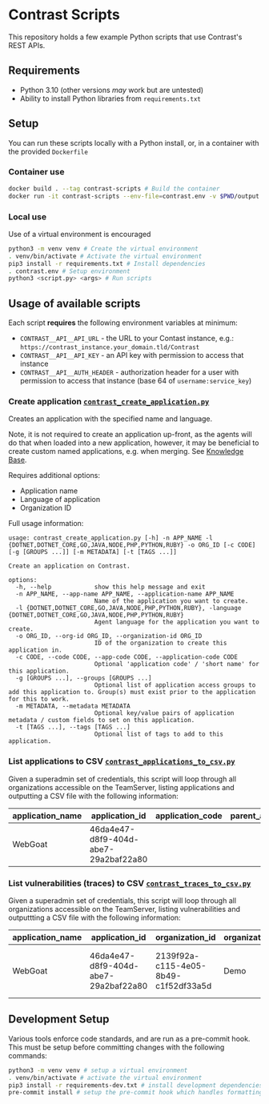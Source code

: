 # Contrast Scripts

This repository holds a few example Python scripts that use Contrast's REST APIs.

## Requirements
- Python 3.10 (other versions _may_ work but are untested)
- Ability to install Python libraries from `requirements.txt`

## Setup
You can run these scripts locally with a Python install, or, in a container with the provided `Dockerfile`

### Container use
```bash
docker build . --tag contrast-scripts # Build the container
docker run -it contrast-scripts --env-file=contrast.env -v $PWD/output:/usr/src/app/output python <script.py> <...args...> # Run the container
```

### Local use
Use of a virtual environment is encouraged
```bash
python3 -m venv venv # Create the virtual environment
. venv/bin/activate # Activate the virtual environment
pip3 install -r requirements.txt # Install dependencies
. contrast.env # Setup environment
python3 <script.py> <args> # Run scripts
```

## Usage of available scripts

Each script **requires** the following environment variables at minimum:
- `CONTRAST__API__API_URL` - the URL to your Contast instance, e.g.: `https://contrast_instance.your_domain.tld/Contrast`
- `CONTRAST__API__API_KEY` - an API key with permission to access that instance
- `CONTRAST__API__AUTH_HEADER` - authorization header for a user with permission to access that instance (base 64 of `username:service_key`)

### Create application [`contrast_create_application.py`](contrast_create_application.py)

Creates an application with the specified name and language.

Note, it is not required to create an application up-front, as the agents will do that when loaded into a new application, however, it may be beneficial to create custom named applications, e.g. when merging. See [Knowledge Base](https://support.contrastsecurity.com/hc/en-us/articles/360060719052-How-to-create-a-custom-name-for-a-merged-group-of-Applications).

Requires additional options:
- Application name
- Language of application
- Organization ID

Full usage information:

```
usage: contrast_create_application.py [-h] -n APP_NAME -l {DOTNET,DOTNET_CORE,GO,JAVA,NODE,PHP,PYTHON,RUBY} -o ORG_ID [-c CODE] [-g [GROUPS ...]] [-m METADATA] [-t [TAGS ...]]

Create an application on Contrast.

options:
  -h, --help            show this help message and exit
  -n APP_NAME, --app-name APP_NAME, --application-name APP_NAME
                        Name of the application you want to create.
  -l {DOTNET,DOTNET_CORE,GO,JAVA,NODE,PHP,PYTHON,RUBY}, -language {DOTNET,DOTNET_CORE,GO,JAVA,NODE,PHP,PYTHON,RUBY}
                        Agent language for the application you want to create.
  -o ORG_ID, --org-id ORG_ID, --organization-id ORG_ID
                        ID of the organization to create this application in.
  -c CODE, --code CODE, --app-code CODE, --application-code CODE
                        Optional 'application code' / 'short name' for this application.
  -g [GROUPS ...], --groups [GROUPS ...]
                        Optional list of application access groups to add this application to. Group(s) must exist prior to the application for this to work.
  -m METADATA, --metadata METADATA
                        Optional key/value pairs of application metadata / custom fields to set on this application.
  -t [TAGS ...], --tags [TAGS ...]
                        Optional list of tags to add to this application.
```

### List applications to CSV [`contrast_applications_to_csv.py`](contrast_applications_to_csv.py)

Given a superadmin set of credentials, this script will loop through all organizations accessible on the TeamServer, listing applications and outputting a CSV file with the following information:

|application\_name   |application\_id     |application\_code   |parent\_application\_id|archived            |metadata\_appname   |metadata\_parentictoid|metadata\_appictoid |license             |score               |organization\_id    |organization\_name  |language            |created             |last\_seen          |tags                |total\_modules      |routes\_discovered  |routes\_exercised   |
|--------------------|--------------------|--------------------|--------------------|--------------------|--------------------|--------------------|--------------------|--------------------|--------------------|--------------------|--------------------|--------------------|--------------------|--------------------|--------------------|--------------------|--------------------|--------------------|
|WebGoat             |46da4e47\-d8f9\-404d\-abe7\-29a2baf22a80|                    |                    |False               |webgoat             |12345               |54321               |Licensed            |F                   |2139f92a\-c115\-4e05\-8b49\-c1f52df33a5d|Demo                |Java                |2022\-03\-02T16:08:00|2022\-03\-02T16:08:00|webgoat,demo,lab,intentionally-vulnerable|1                   |79                  |46                  |



### List vulnerabilities (traces) to CSV [`contrast_traces_to_csv.py`](contrast_traces_to_csv.py)

Given a superadmin set of credentials, this script will loop through all organizations accessible on the TeamServer, listing vulnerabilities and outputtting a CSV file with the following information:

|application\_name   |application\_id     |organization\_id    |organization\_name  |vuln\_uuid          |title               |type                |severity            |confidence          |impact              |status              |first\_time\_seen   |last\_time\_seen    |closed\_time        |
|--------------------|--------------------|--------------------|--------------------|--------------------|--------------------|--------------------|--------------------|--------------------|--------------------|--------------------|--------------------|--------------------|--------------------|
|WebGoat      |46da4e47\-d8f9\-404d\-abe7\-29a2baf22a80|2139f92a\-c115\-4e05\-8b49\-c1f52df33a5d|Demo                |K3PU\-B3SN\-RY4O\-OOK0|SQL Injection from "account\_name" Parameter on "/WebGoat/attack" page|SQL Injection       |Critical            |High                |High                |Reported            |2022\-02\-18T11:21:00|2022\-03\-02T10:58:00|                    |

## Development Setup
Various tools enforce code standards, and are run as a pre-commit hook. This must be setup before committing changes with the following commands:
```bash
python3 -m venv venv # setup a virtual environment
. venv/bin/activate # activate the virtual environment
pip3 install -r requirements-dev.txt # install development dependencies (will also include app dependencies)
pre-commit install # setup the pre-commit hook which handles formatting
```
